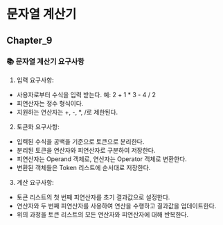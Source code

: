 # 문자열 계산기

## Chapter_9

### 📚 문자열 계산기 요구사항

1. 입력 요구사항:

- 사용자로부터 수식을 입력 받는다. 예: 2 + 1 * 3 - 4 / 2
- 피연산자는 정수 형식이다.
- 지원하는 연산자는 +, -, *, /로 제한된다.

2. 토큰화 요구사항:

- 입력된 수식을 공백을 기준으로 토큰으로 분리한다.
- 분리된 토큰을 연산자와 피연산자로 구분하여 저장한다.
- 피연산자는 Operand 객체로, 연산자는 Operator 객체로 변환한다.
- 변환된 객체들은 Token 리스트에 순서대로 저장한다.

3. 계산 요구사항:

- 토큰 리스트의 첫 번째 피연산자를 초기 결과값으로 설정한다.
- 연산자와 두 번째 피연산자를 사용하여 연산을 수행하고 결과값을 업데이트한다.
- 위의 과정을 토큰 리스트의 모든 연산자와 피연산자에 대해 반복한다.